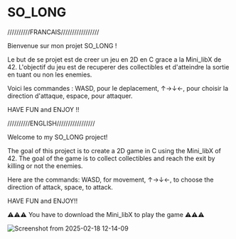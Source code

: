 # SO_LONG
//////////FRANCAIS/////////////////

Bienvenue sur mon projet SO_LONG !

Le but de se projet est de creer un jeu en 2D en C grace a la Mini_libX de 42.
L'objectif du jeu est de recuperer des collectibles et d'atteindre la sortie en tuant ou non les enemies.

Voici les commandes : WASD, pour le deplacement,
                      ↑→↓←, pour choisir la direction d'attaque,
                      espace, pour attaquer.

HAVE FUN and ENJOY !!

//////////ENGLISH/////////////////

Welcome to my SO_LONG project!

The goal of this project is to create a 2D game in C using the Mini_libX of 42. 
The goal of the game is to collect collectibles and reach the exit by killing or not the enemies.

Here are the commands: WASD, for movement, 
                        ↑→↓←, to choose the direction of attack, 
                        space, to attack.

HAVE FUN and ENJOY!!

⚠⚠⚠ You have to download the Mini_libX to play the game ⚠⚠⚠

![Screenshot from 2025-02-18 12-14-09](https://github.com/user-attachments/assets/cbef64ea-96ac-4680-ae61-3af7e173f959)
